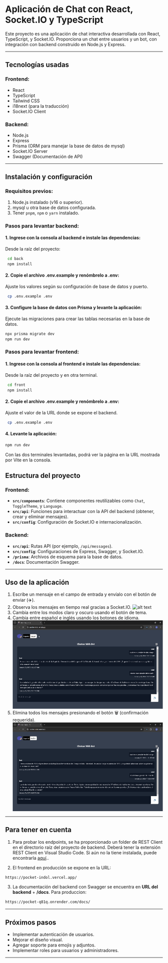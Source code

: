 # Aplicación de Chat con React, Socket.IO y TypeScript

Este proyecto es una aplicación de chat interactiva desarrollada con React, TypeScript, y Socket.IO. Proporciona un chat entre usuarios y un bot, con integración con backend construido en Node.js y Express.

---

## **Tecnologías usadas**

### **Frontend:**
- React
- TypeScript  
- Tailwind CSS
- i18next (para la traducción)
- Socket.IO Client

### **Backend:**
- Node.js
- Express
- Prisma (ORM para manejar la base de datos de mysql)
- Socket.IO Server
- Swagger (Documentación de API)

---

## **Instalación y configuración**

### **Requisitos previos:**
1. Node.js instalado (v16 o superior).
2. mysql u otra base de datos configurada.
3. Tener `pnpm`, `npm` o `yarn` instalado.

### **Pasos para levantar backend:**

#### **1. Ingrese con la consola al backend e instale las dependencias:**
Desde la raíz del proyecto:
```bash
 cd back
 npm install
```

#### **2. Copie el archivo .env.example y renómbrelo a .env:**
Ajuste los valores según su configuración de base de datos y puerto.
```bash
 cp .env.example .env
```

#### **3. Configure la base de datos con Prisma y levante la aplicación:**
Ejecute las migraciones para crear las tablas necesarias en la base de datos.
```bash
npx prisma migrate dev
npm run dev
```

### **Pasos para levantar frontend:**

#### **1. Ingrese con la consola al frontend e instale las dependencias:**
Desde la raíz del proyecto y en otra terminal.
```bash
 cd front
 npm install
```

#### **2. Copie el archivo .env.example y renómbrelo a .env:**
Ajuste el valor de la URL donde se expone el backend.
```bash
 cp .env.example .env
```

#### **4. Levante la aplicación:**
```bash
npm run dev
```

Con las dos terminales levantadas, podrá ver la página en la URL mostrada por Vite en la consola.

## **Estructura del proyecto**

### **Frontend:**
- **`src/components`**: Contiene componentes reutilizables como `Chat`, `ToggleTheme`, y `Language`.
- **`src/api`**: Funciones para interactuar con la API del backend (obtener, crear y eliminar mensajes).
- **`src/config`**: Configuración de Socket.IO e internacionalización.

### **Backend:**
- **`src/api`**: Rutas API (por ejemplo, `/api/messages`).
- **`src/config`**: Configuraciones de Express, Swagger, y Socket.IO.
- **`/prisma`**: Archivos de esquema para la base de datos.
- **`/docs`**: Documentación Swagger.

---

## **Uso de la aplicación**

1. Escribe un mensaje en el campo de entrada y envíalo con el botón de enviar (✈️).
2. Observa los mensajes en tiempo real gracias a Socket.IO.
![alt text](/assets/socket.gif)
3. Cambia entre los modos claro y oscuro usando el botón de tema.
4. Cambia entre español e inglés usando los botones de idioma.
![alt text](/assets/theme.gif)
5. Elimina todos los mensajes presionando el botón 🗑️ (confirmación requerida).
![alt text](/assets/delete.gif)


---

## **Para tener en cuenta**

1. Para probar los endpoints, se ha proporcionado un folder de REST Client en el directorio raíz del proyecto de backend. Deberá tener la extensión REST Client en Visual Studio Code. Si aún no la tiene instalada, puede encontrarla [aquí](https://marketplace.visualstudio.com/items?itemName=humao.rest-client)..

2. El frontend en producción se expone en la URL: 
```bash
https://pocket-indol.vercel.app/
```
3. La documentación del backend con Swagger se encuentra en **URL del backend** + **/docs**. Para produccion:

```bash
https://pocket-q81q.onrender.com/docs/
```
---

## **Próximos pasos**
- Implementar autenticación de usuarios.
- Mejorar el diseño visual.
- Agregar soporte para emojis y adjuntos.
- Implementar roles para usuarios y administradores.

---

